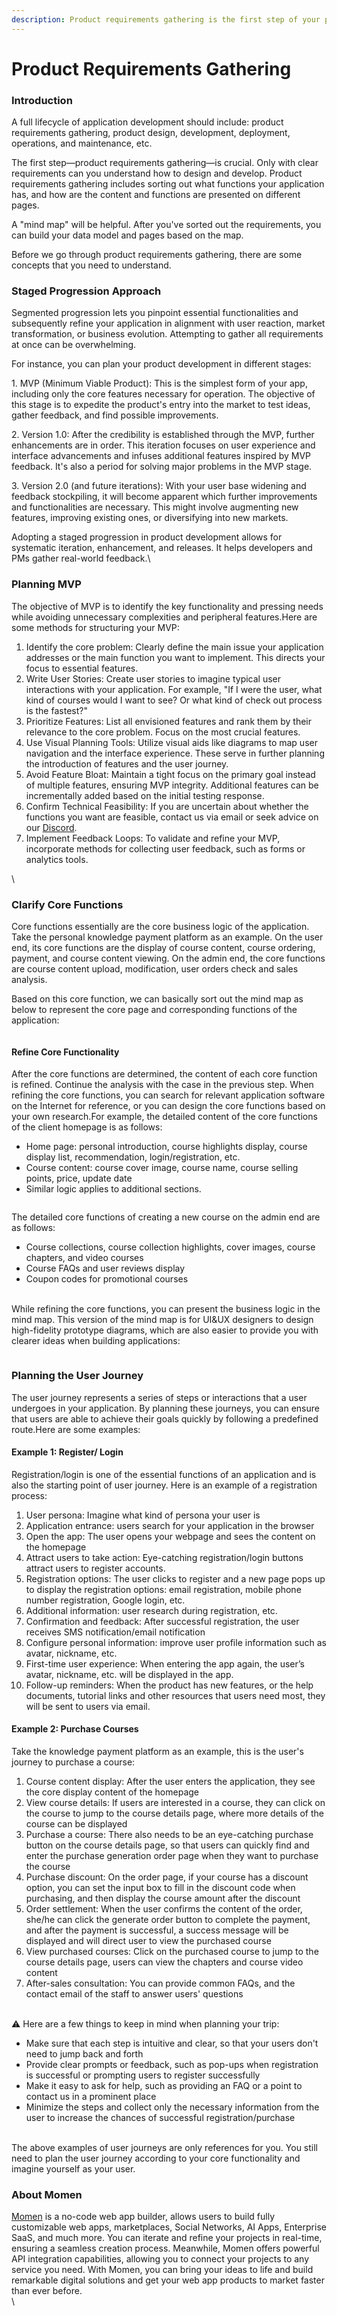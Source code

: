 ```yaml
---
description: Product requirements gathering is the first step of your product development.
---
```


# Product Requirements Gathering

### Introduction

A full lifecycle of application development should include: product requirements gathering, product design, development, deployment, operations, and maintenance, etc.&#x20;

The first step—product requirements gathering—is crucial. Only with clear requirements can you understand how to design and develop. Product requirements gathering includes sorting out what functions your application has, and how are the content and functions are presented on different pages.&#x20;

A "mind map" will be helpful. After you've sorted out the requirements, you can build your data model and pages based on the map.&#x20;

Before we go through product requirements gathering, there are some concepts that you need to understand.

### Staged Progression Approach

Segmented progression lets you pinpoint essential functionalities and subsequently refine your application in alignment with user reaction, market transformation, or business evolution. Attempting to gather all requirements at once can be overwhelming.

For instance, you can plan your product development in different stages:

1\. MVP (Minimum Viable Product): This is the simplest form of your app, including only the core features necessary for operation. The objective of this stage is to expedite the product's entry into the market to test ideas, gather feedback, and find possible improvements.

2\. Version 1.0: After the credibility is established through the MVP, further enhancements are in order. This iteration focuses on user experience and interface advancements and infuses additional features inspired by MVP feedback. It's also a period for solving major problems in the MVP stage.

3\. Version 2.0 (and future iterations): With your user base widening and feedback stockpiling, it will become apparent which further improvements and functionalities are necessary. This might involve augmenting new features, improving existing ones, or diversifying into new markets.

Adopting a staged progression in product development allows for systematic iteration, enhancement, and releases. It helps developers and PMs gather real-world feedback.\


### Planning MVP

The objective of MVP is to identify the key functionality and pressing needs while avoiding unnecessary complexities and peripheral features.Here are some methods for structuring your MVP:

1. Identify the core problem: Clearly define the main issue your application addresses or the main function you want to implement. This directs your focus to essential features.
2. Write User Stories: Create user stories to imagine typical user interactions with your application. For example, "If I were the user, what kind of courses would I want to see? Or what kind of check out process is the fastest?"
3. Prioritize Features: List all envisioned features and rank them by their relevance to the core problem. Focus on the most crucial features.
4. Use Visual Planning Tools: Utilize visual aids like diagrams to map user navigation and the interface experience. These serve in further planning the introduction of features and the user journey.
5. Avoid Feature Bloat: Maintain a tight focus on the primary goal instead of multiple features, ensuring MVP integrity. Additional features can be incrementally added based on the initial testing response.
6. Confirm Technical Feasibility: If you are uncertain about whether the functions you want are feasible, contact us via email or seek advice on our [Discord](https://discord.com/invite/UCyhySSXfz).
7. Implement Feedback Loops: To validate and refine your MVP, incorporate methods for collecting user feedback, such as forms or analytics tools.

\


### Clarify Core Functions

Core functions essentially are the core business logic of the application. Take the personal knowledge payment platform as an example. On the user end, its core functions are the display of course content, course ordering, payment, and course content viewing. On the admin end, the core functions are course content upload, modification, user orders check and sales analysis.

Based on this core function, we can basically sort out the mind map as below to represent the core page and corresponding functions of the application:

<figure><img src="../../.gitbook/assets/whiteboard_exported_image.png" alt=""><figcaption></figcaption></figure>

#### Refine Core Functionality

After the core functions are determined, the content of each core function is refined. Continue the analysis with the case in the previous step. When refining the core functions, you can search for relevant application software on the Internet for reference, or you can design the core functions based on your own research.For example, the detailed content of the core functions of the client homepage is as follows:

* Home page: personal introduction, course highlights display, course display list, recommendation, login/registration, etc.
* Course content: course cover image, course name, course selling points, price, update date
* Similar logic applies to additional sections.

<figure><img src="../../.gitbook/assets/whiteboard_exported_image (1).png" alt=""><figcaption></figcaption></figure>

The detailed core functions of creating a new course on the admin end are as follows:

* Course collections, course collection highlights, cover images, course chapters, and video courses
* Course FAQs and user reviews display
* Coupon codes for promotional courses

\
While refining the core functions, you can present the business logic in the mind map. This version of the mind map is for UI\&UX designers to design high-fidelity prototype diagrams, which are also easier to provide you with clearer ideas when building applications:

<figure><img src="../../.gitbook/assets/whiteboard_exported_image (2).png" alt=""><figcaption></figcaption></figure>

### Planning the User Journey

The user journey represents a series of steps or interactions that a user undergoes in your application. By planning these journeys, you can ensure that users are able to achieve their goals quickly by following a predefined route.Here are some examples:

#### Example 1: Register/ Login

Registration/login is one of the essential functions of an application and is also the starting point of user journey. Here is an example of a registration process:

1. User persona: Imagine what kind of persona your user is
2. Application entrance: users search for your application in the browser
3. Open the app: The user opens your webpage and sees the content on the homepage
4. Attract users to take action: Eye-catching registration/login buttons attract users to register accounts.
5. Registration options: The user clicks to register and a new page pops up to display the registration options: email registration, mobile phone number registration, Google login, etc.
6. Additional information: user research during registration, etc.
7. Confirmation and feedback: After successful registration, the user receives SMS notification/email notification
8. Configure personal information: improve user profile information such as avatar, nickname, etc.
9. First-time user experience: When entering the app again, the user’s avatar, nickname, etc. will be displayed in the app.
10. Follow-up reminders: When the product has new features, or the help documents, tutorial links and other resources that users need most, they will be sent to users via email.



#### Example 2: Purchase Courses

Take the knowledge payment platform as an example, this is the user's journey to purchase a course:

1. Course content display: After the user enters the application, they see the core display content of the homepage
2. View course details: If users are interested in a course, they can click on the course to jump to the course details page, where more details of the course can be displayed
3. Purchase a course: There also needs to be an eye-catching purchase button on the course details page, so that users can quickly find and enter the purchase generation order page when they want to purchase the course
4. Purchase discount: On the order page, if your course has a discount option, you can set the input box to fill in the discount code when purchasing, and then display the course amount after the discount
5. Order settlement: When the user confirms the content of the order, she/he can click the generate order button to complete the payment, and after the payment is successful, a success message will be displayed and will direct user to view the purchased course
6. View purchased courses: Click on the purchased course to jump to the course details page, users can view the chapters and course video content
7. After-sales consultation: You can provide common FAQs, and the contact email of the staff to answer users' questions

\
⚠️ Here are a few things to keep in mind when planning your trip:

* Make sure that each step is intuitive and clear, so that your users don't need to jump back and forth
* Provide clear prompts or feedback, such as pop-ups when registration is successful or prompting users to register successfully
* Make it easy to ask for help, such as providing an FAQ or a point to contact us in a prominent place
* Minimize the steps and collect only the necessary information from the user to increase the chances of successful registration/purchase

\
The above examples of user journeys are only references for you. You still need to plan the user journey according to your core functionality and imagine yourself as your user.



### About Momen

[Momen](https://momen.app/?channel=blog-about) is a no-code web app builder, allows users to build fully customizable web apps, marketplaces, Social Networks, AI Apps, Enterprise SaaS, and much more. You can iterate and refine your projects in real-time, ensuring a seamless creation process. Meanwhile, Momen offers powerful API integration capabilities, allowing you to connect your projects to any service you need. With Momen, you can bring your ideas to life and build remarkable digital solutions and get your web app products to market faster than ever before.\
\
